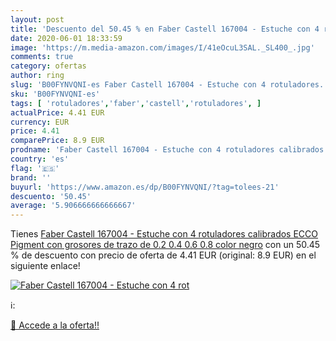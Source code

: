 ```yaml
---
layout: post
title: 'Descuento del 50.45 % en Faber Castell 167004 - Estuche con 4 rot'
date: 2020-06-01 18:33:59
image: 'https://m.media-amazon.com/images/I/41eOcuL3SAL._SL400_.jpg'
comments: true
category: ofertas
author: ring
slug: 'B00FYNVQNI-es Faber Castell 167004 - Estuche con 4 rotuladores...'
sku: 'B00FYNVQNI-es'
tags: [ 'rotuladores','faber','castell','rotuladores', ]
actualPrice: 4.41 EUR
currency: EUR
price: 4.41
comparePrice: 8.9 EUR
prodname: 'Faber Castell 167004 - Estuche con 4 rotuladores calibrados ECCO Pigment con grosores de trazo de 0.2  0.4  0.6  0.8  color negro'
country: 'es'
flag: '🇪🇸'
brand: ''
buyurl: 'https://www.amazon.es/dp/B00FYNVQNI/?tag=tolees-21'
descuento: '50.45'
average: '5.906666666666667'
---
```


Tienes [Faber Castell 167004 - Estuche con 4 rotuladores calibrados ECCO Pigment con grosores de trazo de 0.2  0.4  0.6  0.8  color negro](https://www.amazon.es/dp/B00FYNVQNI/?tag=tolees-21) con un 50.45 % de descuento con precio de oferta de 4.41 EUR (original: 8.9 EUR) en el siguiente enlace!

[![Faber Castell 167004 - Estuche con 4 rot](https://m.media-amazon.com/images/I/41eOcuL3SAL._SL400_.jpg)](https://www.amazon.es/dp/B00FYNVQNI/?tag=tolees-21)

ℹ️:


[🛒 Accede a la oferta!!](https://www.amazon.es/dp/B00FYNVQNI/?tag=tolees-21)
